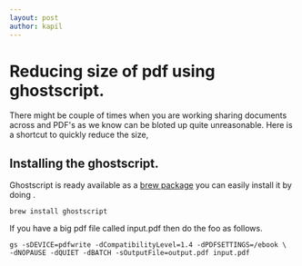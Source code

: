 ```yaml
---
layout: post
author: kapil
---
```

# Reducing size of pdf using ghostscript.

There might be couple of times when you are working sharing documents across and PDF's as we know can be bloted up quite unreasonable. 
Here is a shortcut to quickly reduce the size, 

## Installing the ghostscript. 

  Ghostscript is ready available as a [brew package](https://formulae.brew.sh/formula/ghostscript)
you can easily install it by doing . 
```
brew install ghostscript
```
If you have a big pdf file called input.pdf then do the foo as follows.
 
```
gs -sDEVICE=pdfwrite -dCompatibilityLevel=1.4 -dPDFSETTINGS=/ebook \
-dNOPAUSE -dQUIET -dBATCH -sOutputFile=output.pdf input.pdf
```

